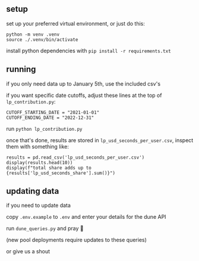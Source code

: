## setup

set up your preferred virtual environment, or just do this:

```
python -m venv .venv
source ./.venv/bin/activate
```

install python dependencies with `pip install -r requirements.txt`

## running

if you only need data up to January 5th, use the included csv's

if you want specific date cutoffs, adjust these lines at the top of `lp_contribution.py`:

```
CUTOFF_STARTING_DATE = "2021-01-01"
CUTOFF_ENDING_DATE = "2022-12-31"
```

run `python lp_contribution.py`

once that's done, results are stored in `lp_usd_seconds_per_user.csv`, inspect them with something like:

```
results = pd.read_csv('lp_usd_seconds_per_user.csv')
display(results.head(10))
display(f"total share adds up to {results['lp_usd_seconds_share'].sum()}")
```

## updating data

if you need to update data

copy `.env.example` to `.env` and enter your details for the dune API

run `dune_queries.py` and pray :pray:

(new pool deployments require updates to these queries)

or give us a shout
